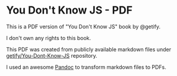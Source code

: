 # You Don't Know JS - PDF

This is a PDF version of "You Don't Know JS" book by @getify.

I don't own any rights to this book.

This PDF was created from publicly available markdown files under [getify/You-Dont-Know-JS](https://github.com/getify/You-Dont-Know-JS) repository.

I used an awesome [Pandoc](https://pandoc.org/) to transform markdown files to PDFs.
